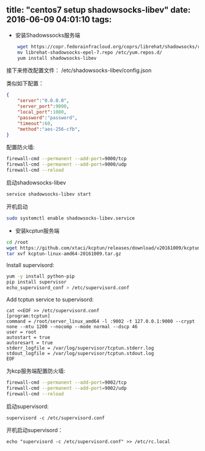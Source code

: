 title: "centos7 setup shadowsocks-libev"
date: 2016-06-09 04:01:10
tags:
---

* 安装Shadowssocks服务端
``` bash
	wget https://copr.fedorainfracloud.org/coprs/librehat/shadowsocks/repo/epel-7/librehat-shadowsocks-epel-7.repo
	mv librehat-shadowsocks-epel-7.repo /etc/yum.repos.d/
	yum install shadowsocks-libev
```

接下来修改配置文件： /etc/shadowsocks-libev/config.json

类似如下配置：

``` json
{
    "server":"0.0.0.0",
    "server_port":9000,
    "local_port":1080,
    "password":"password",
    "timeout":60,
    "method":"aes-256-cfb",
}
```

配置防火墙:

``` bash
firewall-cmd --permanent --add-port=9000/tcp
firewall-cmd --permanent --add-port=9000/udp
firewall-cmd --reload
```

启动shadowsocks-libev

``` bash
service shadowsocks-libev start
```

开机启动 

```bash
sudo systemctl enable shadowsocks-libev.service
```

* 安装kcptun服务端

```bash
cd /root
wget https://github.com/xtaci/kcptun/releases/download/v20161009/kcptun-linux-amd64-20161009.tar.gz
tar xvf kcptun-linux-amd64-20161009.tar.gz
```


Install supervisord:

```bash
yum -y install python-pip
pip install supervisor
echo_supervisord_conf > /etc/supervisord.conf
```

Add tcptun service to supervisord:
```
cat <<EOF >> /etc/supervisord.conf
[program:tcptun]
command = /root/server_linux_amd64 -l :9002 -t 127.0.0.1:9000 --crypt none --mtu 1200 --nocomp --mode normal --dscp 46
user = root
autostart = true
autoresart = true
stderr_logfile = /var/log/supervisor/tcptun.stderr.log
stdout_logfile = /var/log/supervisor/tcptun.stdout.log
EOF
```

为kcp服务端配置防火墙:
```bash
firewall-cmd --permanent --add-port=9002/tcp
firewall-cmd --permanent --add-port=9002/udp
firewall-cmd --reload
```

启动supervisord:
```
supervisord -c /etc/supervisord.conf
```

开机启动supervisord：
```
echo "supervisord -c /etc/supervisord.conf" >> /etc/rc.local
```

